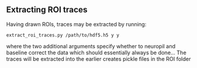 ## Extracting ROI traces

Having drawn ROIs, traces may be extracted by running:

    extract_roi_traces.py /path/to/hdf5.h5 y y

where the two additional arguments specify whether to neuropil and baseline correct the data which should essentially always be done...
The traces will be extracted into the earlier creates pickle files in the ROI folder